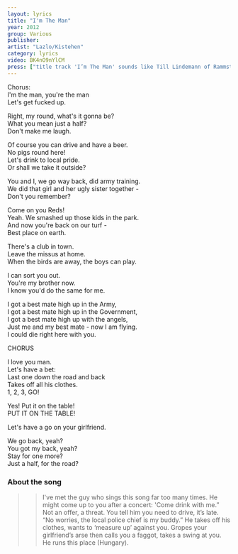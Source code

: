 ```yaml
---
layout: lyrics
title: "I'm The Man"
year: 2012
group: Various
publisher: 
artist: "Lazlo/Kistehen"
category: lyrics
video: BK4nO9nYlCM
press: ["title track 'I’m The Man' sounds like Till Lindemann of Rammstein having a jolly sing and dance... [and] telling everyone to get fucked up.", "Rock Reviews 24/7"]
---
```

Chorus:  
I'm the man, you're the man  
Let's get fucked up.  

Right, my round, what's it gonna be?  
What you mean just a half?  
Don't make me laugh.  

Of course you can drive and have a beer.  
No pigs round here!  
Let's drink to local pride.  
Or shall we take it outside?  

You and I, we go way back, did army training.  
We did that girl and her ugly sister together -  
Don't you remember?  

Come on you Reds!  
Yeah. We smashed up those kids in the park.  
And now you're back on our turf -   
Best place on earth.  

There's a club in town.  
Leave the missus at home.  
When the birds are away, the boys can play.  

I can sort you out.  
You're my brother now.  
I know you'd do the same for me.  

I got a best mate high up in the Army,  
I got a best mate high up in the Government,  
I got a best mate high up with the angels,  
Just me and my best mate - now I am flying.  
I could die right here with you.  

CHORUS

I love you man.  
Let's have a bet:  
Last one down the road and back  
Takes off all his clothes.  
1, 2, 3, GO!  

Yes! Put it on the table!  
PUT IT ON THE TABLE!  

Let's have a go on your girlfriend.  

We go back, yeah?  
You got my back, yeah?  
Stay for one more?  
Just a half, for the road?  

<h3>About the song</h3>

>> I've met the guy who sings this song far too many times. He might come up to you after a concert: 'Come drink with me.” Not an offer, a threat. You tell him you need to drive, it’s late. “No worries, the local police chief is my buddy.” He takes off his clothes, wants to ‘measure up’ against you. Gropes your girlfriend’s arse then calls you a faggot, takes a swing at you. He runs this place (Hungary).



